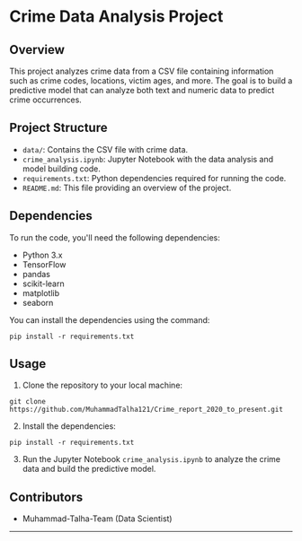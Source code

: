 # Crime Data Analysis Project

## Overview
This project analyzes crime data from a CSV file containing information such as crime codes, locations, victim ages, and more. The goal is to build a predictive model that can analyze both text and numeric data to predict crime occurrences.

## Project Structure
- `data/`: Contains the CSV file with crime data.
- `crime_analysis.ipynb`: Jupyter Notebook with the data analysis and model building code.
- `requirements.txt`: Python dependencies required for running the code.
- `README.md`: This file providing an overview of the project.

## Dependencies
To run the code, you'll need the following dependencies:
- Python 3.x
- TensorFlow
- pandas
- scikit-learn
- matplotlib
- seaborn

You can install the dependencies using the command:
```
pip install -r requirements.txt
```

## Usage
1. Clone the repository to your local machine:
```
git clone https://github.com/MuhammadTalha121/Crime_report_2020_to_present.git
```


2. Install the dependencies:
```
pip install -r requirements.txt
```

3. Run the Jupyter Notebook `crime_analysis.ipynb` to analyze the crime data and build the predictive model.

## Contributors
- Muhammad-Talha-Team (Data Scientist)



---
